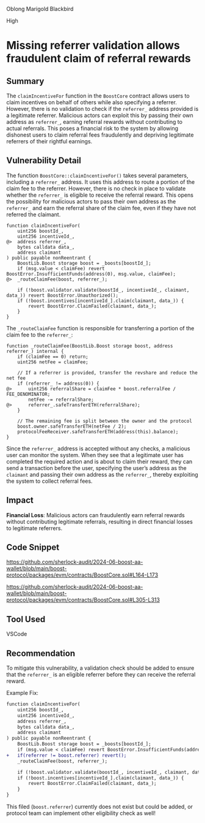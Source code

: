 Oblong Marigold Blackbird

High

# Missing referrer validation allows fraudulent claim of referral rewards

## Summary
The `claimIncentiveFor` function in the `BoostCore` contract allows users to claim incentives on behalf of others while also specifying a referrer. However, there is no validation to check if the `referrer_` address provided is a legitimate referrer. Malicious actors can exploit this by passing their own address as `referrer_`, earning referral rewards without contributing to actual referrals. This poses a financial risk to the system by allowing dishonest users to claim referral fees fraudulently and depriving legitimate referrers of their rightful earnings.

## Vulnerability Detail
The function `BoostCore::claimIncentiveFor()` takes several parameters, including a `referrer_` address. It uses this address to route a portion of the claim fee to the referrer. However, there is no check in place to validate whether the `referrer_` is eligible to receive the referral reward. This opens the possibility for malicious actors to pass their own address as the `referrer_` and earn the referral share of the claim fee, even if they have not referred the claimant.


```solidity
function claimIncentiveFor(
    uint256 boostId_,
    uint256 incentiveId_,
@>  address referrer_,
    bytes calldata data_,
    address claimant
) public payable nonReentrant {
    BoostLib.Boost storage boost = _boosts[boostId_];
    if (msg.value < claimFee) revert BoostError.InsufficientFunds(address(0), msg.value, claimFee);
@>  _routeClaimFee(boost, referrer_);

    if (!boost.validator.validate(boostId_, incentiveId_, claimant, data_)) revert BoostError.Unauthorized();
    if (!boost.incentives[incentiveId_].claim(claimant, data_)) {
        revert BoostError.ClaimFailed(claimant, data_);
    }
}
```

The `_routeClaimFee` function is responsible for transferring a portion of the claim fee to the `referrer_`:

```solidity
function _routeClaimFee(BoostLib.Boost storage boost, address referrer_) internal {
    if (claimFee == 0) return;
    uint256 netFee = claimFee;

    // If a referrer is provided, transfer the revshare and reduce the net fee
    if (referrer_ != address(0)) {
@>      uint256 referralShare = claimFee * boost.referralFee / FEE_DENOMINATOR;
        netFee -= referralShare;
@>      referrer_.safeTransferETH(referralShare);
    }

    // The remaining fee is split between the owner and the protocol
    boost.owner.safeTransferETH(netFee / 2);
    protocolFeeReceiver.safeTransferETH(address(this).balance);
}
```

Since the `referrer_` address is accepted without any checks, a malicious user can monitor the system. When they see that a legitimate user has completed the required action and is about to claim their reward, they can send a transaction before the user, specifying the user’s address as the `claimant` and passing their own address as the `referrer_`, thereby exploiting the system to collect referral fees.

## Impact
**Financial Loss**: Malicious actors can fraudulently earn referral rewards without contributing legitimate referrals, resulting in direct financial losses to legitimate referrers.

## Code Snippet

https://github.com/sherlock-audit/2024-06-boost-aa-wallet/blob/main/boost-protocol/packages/evm/contracts/BoostCore.sol#L164-L173

https://github.com/sherlock-audit/2024-06-boost-aa-wallet/blob/main/boost-protocol/packages/evm/contracts/BoostCore.sol#L305-L313

## Tool Used
VSCode 

## Recommendation
To mitigate this vulnerability, a validation check should be added to ensure that the `referrer_` is an eligible referrer before they can receive the referral reward.

Example Fix: 

```diff
function claimIncentiveFor(
    uint256 boostId_,
    uint256 incentiveId_,
    address referrer_,
    bytes calldata data_,
    address claimant
) public payable nonReentrant {
    BoostLib.Boost storage boost = _boosts[boostId_];
    if (msg.value < claimFee) revert BoostError.InsufficientFunds(address(0), msg.value, claimFee);
+   if(referrer != boost.referrer) revert();
    _routeClaimFee(boost, referrer_);

    if (!boost.validator.validate(boostId_, incentiveId_, claimant, data_)) revert BoostError.Unauthorized();
    if (!boost.incentives[incentiveId_].claim(claimant, data_)) {
        revert BoostError.ClaimFailed(claimant, data_);
    }
}
```

This filed (`boost.referrer`) currently does not exist but could be added, or protocol team can implement other eligibility check as well!